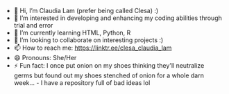 - 👋 Hi, I’m Claudia Lam (prefer being called Clesa) :) 
- 👀 I’m interested in developing and enhancing my coding abilities through trial and error 
- 🌱 I’m currently learning HTML, Python, R
- 💞️ I’m looking to collaborate on interesting projects :) 
- 📫 How to reach me: https://linktr.ee/clesa_claudia_lam
- 😄 Pronouns: She/Her
- ⚡ Fun fact: I once put onion on my shoes thinking they'll neutralize germs but found out my shoes stenched of onion for a whole darn week... - I have a repository full of bad ideas lol 

<!---
Celesti25/Celesti25 is a ✨ special ✨ repository because its `README.md` (this file) appears on your GitHub profile.
You can click the Preview link to take a look at your changes.
--->
